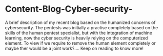 # Content-Blog-Cyber-security-
A brief description of my recent blog based on the humanized concerns of cybersecurity. 
The pentests was initially a practise completely based on the skills of the human pentest specialist, but with the integration of machine learning, now the cyber security is heavily relying on the computerized element.
To view if we require to remove the human element completely or maybe ther would be a joint work?.... Keep on reading to know more!
